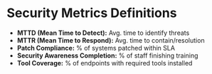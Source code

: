 # Security Metrics Definitions

- **MTTD (Mean Time to Detect):** Avg. time to identify threats
- **MTTR (Mean Time to Respond):** Avg. time to contain/resolution
- **Patch Compliance:** % of systems patched within SLA
- **Security Awareness Completion:** % of staff finishing training
- **Tool Coverage:** % of endpoints with required tools installed
